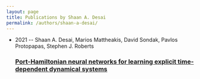 ```yaml
---
layout: page
title: Publications by Shaan A. Desai
permalink: /authors/shaan-a-desai/
---
```


<ul class="post-list">
<li><span class='post-meta'>2021 -- Shaan A. Desai, Marios Mattheakis, David Sondak, Pavlos Protopapas, Stephen J. Roberts</span><h3><a class='post-link' href='../../port-hamiltonian-neural-networks-for-learning-explicit-time-dependent-dynamical-systems'>Port-Hamiltonian neural networks for learning explicit time-dependent dynamical systems</a></h3></li>

</ul>
